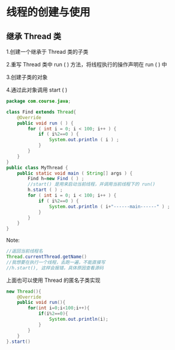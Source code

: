 # 线程的创建与使用

## 继承 Thread 类

1.创建一个继承于 Thread 类的子类

2.重写 Thread 类中 run ( ) 方法，将线程执行的操作声明在 run ( ) 中

3.创建子类的对象

4.通过此对象调用 start ( )

```java
package com.course.java;

class Find extends Thread{
    @Override
    public void run ( ) {
        for ( int i = 0; i < 100; i++ ) {
            if ( i%2==0 ) {
                System.out.println ( i ) ;
            }
        }
    }
}
public class MyThread {
    public static void main ( String[] args ) {
        Find h=new Find ( ) ;
        //start() 是用来启动当前线程，并调用当前线程下的 run()
        h.start ( ) ;
        for ( int i = 0; i < 100; i++ ) {
            if ( i%2==0 ) {
                System.out.println ( i+"------main------" ) ;
            }
        }
    }
}

```
Note:

```java
//返回当前线程名
Thread.currentThread.getName()
//我想要在执行一个线程，去跑一遍，不能直接写
//h.start(), 这样会报错，具体原因查看源码
```
上面也可以使用 Thread 的匿名子类实现
```java
new Thread(){
    @Override
    public void run(){
        for(int i=0;i<100;i++){
            if(i%2==0){
                System.out.println(i);
            }
        }
    }
}.start()
